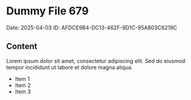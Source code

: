# Dummy File 679

Date: 2025-04-03
ID: AFDCE9B4-DC13-462F-9D1C-95A803C6219C

## Content

Lorem ipsum dolor sit amet, consectetur adipiscing elit.
Sed do eiusmod tempor incididunt ut labore et dolore magna aliqua.

* Item 1
* Item 2
* Item 3
